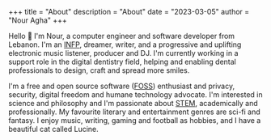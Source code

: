 +++
title = "About"
description = "About"
date = "2023-03-05"
author = "Nour Agha"
+++

Hello 👋 I'm Nour, a computer engineer and software developer from Lebanon. I'm an [INFP](https://www.16personalities.com/infp-personality), dreamer, writer, and a progressive and uplifting electronic music listener, producer and DJ. I'm currently working in a support role in the digital dentistry field, helping and enabling dental professionals to design, craft and spread more smiles.

I'm a free and open source software ([FOSS](https://en.wikipedia.org/wiki/Free_and_open-source_software)) enthusiast and privacy, security, digital freedom and humane technology advocate. I'm interested in science and philosophy and I'm passionate about [STEM](https://en.wikipedia.org/wiki/Science,_technology,_engineering,_and_mathematics), academically and professionally. My favourite literary and entertainment genres are sci-fi and fantasy. I enjoy music, writing, gaming and football as hobbies, and I have a beautiful cat called Lucine.
